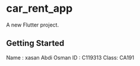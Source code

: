 # car_rent_app

A new Flutter project.

## Getting Started
Name : xasan Abdi Osman
ID : C119313
Class: CA191
